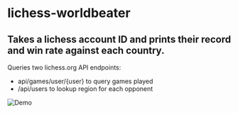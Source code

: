 # lichess-worldbeater
## Takes a lichess account ID and prints their record and win rate against each country.

Queries two lichess.org API endpoints: 
  - api/games/user/{user} to query games played
  - /api/users to lookup region for each opponent

![Demo](/../media/grim_trigger.jpg?raw=true "Demo")
